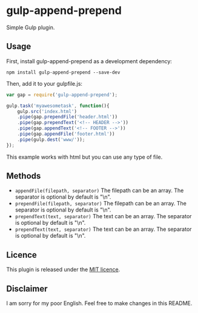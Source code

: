 # gulp-append-prepend

Simple Gulp plugin.

## Usage

First, install gulp-append-prepend as a development dependency:
```
npm install gulp-append-prepend --save-dev
```

Then, add it to your gulpfile.js:

```javascript
var gap = require('gulp-append-prepend');

gulp.task('myawesometask', function(){
    gulp.src('index.html')
    .pipe(gap.prependFile('header.html'))
    .pipe(gap.prependText('<!-- HEADER -->'))
    .pipe(gap.appendText('<!-- FOOTER -->'))
    .pipe(gap.appendFile('footer.html'))
    .pipe(gulp.dest('www/'));
});
```

This example works with html but you can use any type of file.

## Methods
- ``appendFile(filepath, separator)`` The filepath can be an array. The separator is optional by default is "\n".
- ``prependFile(filepath, separator)`` The filepath can be an array. The separator is optional by default is "\n".
- ``prependText(text, separator)`` The text can be an array. The separator is optional by default is "\n".
- ``prependText(text, separator)`` The text can be an array. The separator is optional by default is "\n".

## Licence
This plugin is released under the [MIT licence](https://raw.githubusercontent.com/JamesHemery/gulp-append-prepend/master/LICENCE).

## Disclaimer
I am sorry for my poor English. Feel free to make changes in this README.
